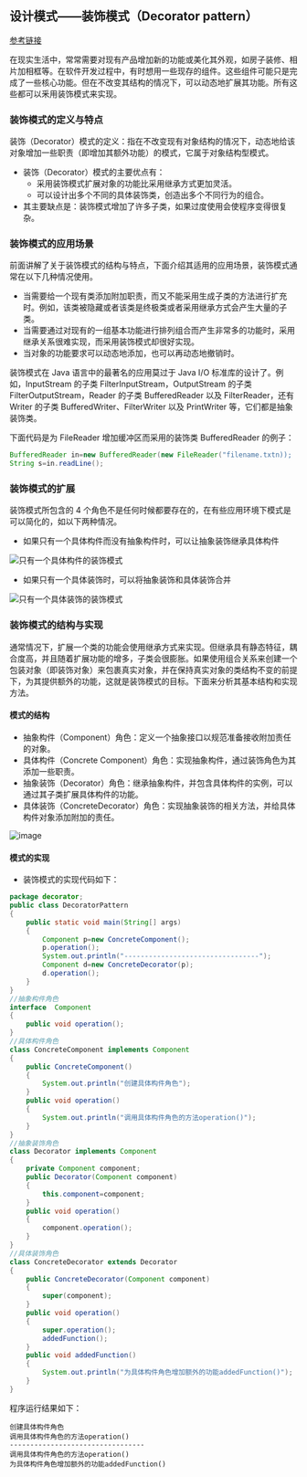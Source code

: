 ## 设计模式——装饰模式（Decorator pattern）

[参考链接](http://c.biancheng.net/view/1366.html)

在现实生活中，常常需要对现有产品增加新的功能或美化其外观，如房子装修、相片加相框等。在软件开发过程中，有时想用一些现存的组件。这些组件可能只是完成了一些核心功能。但在不改变其结构的情况下，可以动态地扩展其功能。所有这些都可以釆用装饰模式来实现。

### 装饰模式的定义与特点
装饰（Decorator）模式的定义：指在不改变现有对象结构的情况下，动态地给该对象增加一些职责（即增加其额外功能）的模式，它属于对象结构型模式。
* 装饰（Decorator）模式的主要优点有：
  * 采用装饰模式扩展对象的功能比采用继承方式更加灵活。
  * 可以设计出多个不同的具体装饰类，创造出多个不同行为的组合。
* 其主要缺点是：装饰模式增加了许多子类，如果过度使用会使程序变得很复杂。

### 装饰模式的应用场景
前面讲解了关于装饰模式的结构与特点，下面介绍其适用的应用场景，装饰模式通常在以下几种情况使用。
* 当需要给一个现有类添加附加职责，而又不能采用生成子类的方法进行扩充时。例如，该类被隐藏或者该类是终极类或者采用继承方式会产生大量的子类。
* 当需要通过对现有的一组基本功能进行排列组合而产生非常多的功能时，采用继承关系很难实现，而采用装饰模式却很好实现。
* 当对象的功能要求可以动态地添加，也可以再动态地撤销时。

装饰模式在 Java 语言中的最著名的应用莫过于 Java I/O 标准库的设计了。例如，InputStream 的子类 FilterInputStream，OutputStream 的子类 FilterOutputStream，Reader 的子类 BufferedReader 以及 FilterReader，还有 Writer 的子类 BufferedWriter、FilterWriter 以及 PrintWriter 等，它们都是抽象装饰类。

下面代码是为 FileReader 增加缓冲区而采用的装饰类 BufferedReader 的例子：
```java
BufferedReader in=new BufferedReader(new FileReader("filename.txtn));
String s=in.readLine();
```
### 装饰模式的扩展
装饰模式所包含的 4 个角色不是任何时候都要存在的，在有些应用环境下模式是可以简化的，如以下两种情况。
* 如果只有一个具体构件而没有抽象构件时，可以让抽象装饰继承具体构件
<img src="https://i.ibb.co/QjjnTqy/image.png" alt="只有一个具体构件的装饰模式">

* 如果只有一个具体装饰时，可以将抽象装饰和具体装饰合并
<img src="https://i.ibb.co/G2Jz2Rg/image.png" alt="只有一个具体装饰的装饰模式" border="0">

### 装饰模式的结构与实现
通常情况下，扩展一个类的功能会使用继承方式来实现。但继承具有静态特征，耦合度高，并且随着扩展功能的增多，子类会很膨胀。如果使用组合关系来创建一个包装对象（即装饰对象）来包裹真实对象，并在保持真实对象的类结构不变的前提下，为其提供额外的功能，这就是装饰模式的目标。下面来分析其基本结构和实现方法。
#### 模式的结构
* 抽象构件（Component）角色：定义一个抽象接口以规范准备接收附加责任的对象。
* 具体构件（Concrete    Component）角色：实现抽象构件，通过装饰角色为其添加一些职责。
* 抽象装饰（Decorator）角色：继承抽象构件，并包含具体构件的实例，可以通过其子类扩展具体构件的功能。
* 具体装饰（ConcreteDecorator）角色：实现抽象装饰的相关方法，并给具体构件对象添加附加的责任。
<img src="https://i.ibb.co/D77f8B0/image.png" alt="image" border="0">

#### 模式的实现
* 装饰模式的实现代码如下：
```java
package decorator;
public class DecoratorPattern
{
    public static void main(String[] args)
    {
        Component p=new ConcreteComponent();
        p.operation();
        System.out.println("---------------------------------");
        Component d=new ConcreteDecorator(p);
        d.operation();
    }
}
//抽象构件角色
interface  Component
{
    public void operation();
}
//具体构件角色
class ConcreteComponent implements Component
{
    public ConcreteComponent()
    {
        System.out.println("创建具体构件角色");       
    }   
    public void operation()
    {
        System.out.println("调用具体构件角色的方法operation()");           
    }
}
//抽象装饰角色
class Decorator implements Component
{
    private Component component;   
    public Decorator(Component component)
    {
        this.component=component;
    }   
    public void operation()
    {
        component.operation();
    }
}
//具体装饰角色
class ConcreteDecorator extends Decorator
{
    public ConcreteDecorator(Component component)
    {
        super(component);
    }   
    public void operation()
    {
        super.operation();
        addedFunction();
    }
    public void addedFunction()
    {
        System.out.println("为具体构件角色增加额外的功能addedFunction()");           
    }
}
```
程序运行结果如下：
```
创建具体构件角色
调用具体构件角色的方法operation()
---------------------------------
调用具体构件角色的方法operation()
为具体构件角色增加额外的功能addedFunction()
```
